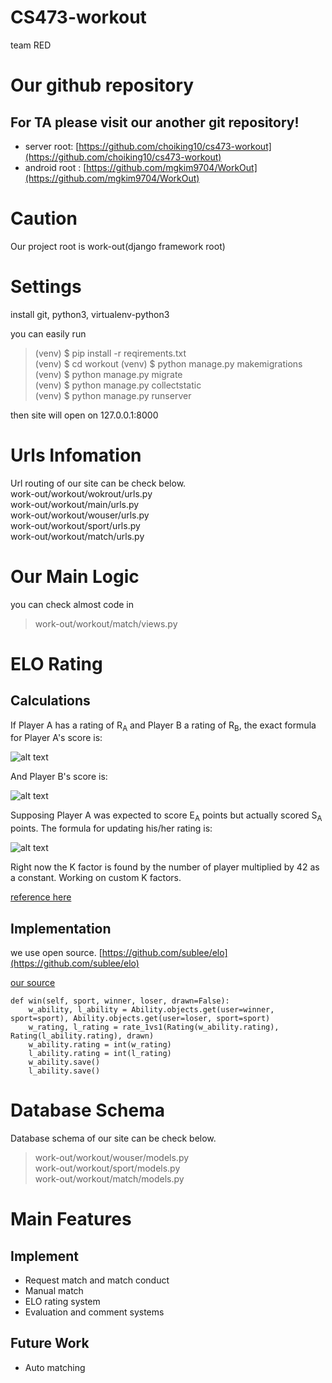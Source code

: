 # CS473-workout
team RED 



# Our github repository
## For TA please visit our another git repository!
 - server root: [https://github.com/choiking10/cs473-workout](https://github.com/choiking10/cs473-workout)
 - android root : [https://github.com/mgkim9704/WorkOut](https://github.com/mgkim9704/WorkOut)

# Caution 
Our project root is work-out(django framework root)

# Settings
install git, python3, virtualenv-python3

you can easily run  

> (venv) $ pip install -r reqirements.txt   
> (venv) $ cd workout
> (venv) $ python manage.py makemigrations  
> (venv) $ python manage.py migrate  
> (venv) $ python manage.py collectstatic  
> (venv) $ python manage.py runserver  

then site will open on 127.0.0.1:8000  

# Urls Infomation
Url routing of our site can be check below.  
work-out/workout/wokrout/urls.py  
work-out/workout/main/urls.py  
work-out/workout/wouser/urls.py  
work-out/workout/sport/urls.py  
work-out/workout/match/urls.py  

# Our Main Logic
you can check almost code in   
> work-out/workout/match/views.py  

# ELO Rating
## Calculations
If Player A has a rating of R<sub>A</sub> and Player B a rating of R<sub>B</sub>, the exact formula for Player A's score is:

![alt text](https://wikimedia.org/api/rest_v1/media/math/render/svg/51346e1c65f857c0025647173ae48ddac904adcb)

And Player B's score is:

![alt text](https://wikimedia.org/api/rest_v1/media/math/render/svg/4b340e7d15e61ee7d90f428dcf7f4b3c049d89ff)

Supposing Player A was expected to score E<sub>A</sub> points but actually scored S<sub>A</sub> points. The formula for updating his/her rating is:

![alt text](https://wikimedia.org/api/rest_v1/media/math/render/svg/09a11111b433582eccbb22c740486264549d1129)

Right now the K factor is found by the number of player multiplied by 42 as a constant. Working on custom K factors.

[reference here](https://github.com/HankMD/EloPy/blob/master/README.md)

## Implementation
we use open source.
[https://github.com/sublee/elo](https://github.com/sublee/elo)

[our source](https://github.com/choiking10/cs473-workout/blob/f179291e8f96f141b3462a7e42638b5480daef39/work-out/workout/match/views.py#L115-L135)
```
def win(self, sport, winner, loser, drawn=False):
    w_ability, l_ability = Ability.objects.get(user=winner, sport=sport), Ability.objects.get(user=loser, sport=sport)
    w_rating, l_rating = rate_1vs1(Rating(w_ability.rating), Rating(l_ability.rating), drawn)
    w_ability.rating = int(w_rating)
    l_ability.rating = int(l_rating)
    w_ability.save()
    l_ability.save()
```

# Database Schema

Database schema of our site can be check below.  

> work-out/workout/wouser/models.py  
> work-out/workout/sport/models.py  
> work-out/workout/match/models.py  


# Main Features

## Implement
- Request match and match conduct
- Manual match
- ELO rating system
- Evaluation and comment systems

## Future Work
- Auto matching
